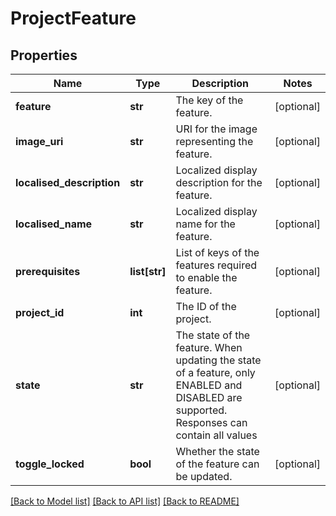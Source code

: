 # ProjectFeature

## Properties
Name | Type | Description | Notes
------------ | ------------- | ------------- | -------------
**feature** | **str** | The key of the feature. | [optional] 
**image_uri** | **str** | URI for the image representing the feature. | [optional] 
**localised_description** | **str** | Localized display description for the feature. | [optional] 
**localised_name** | **str** | Localized display name for the feature. | [optional] 
**prerequisites** | **list[str]** | List of keys of the features required to enable the feature. | [optional] 
**project_id** | **int** | The ID of the project. | [optional] 
**state** | **str** | The state of the feature. When updating the state of a feature, only ENABLED and DISABLED are supported. Responses can contain all values | [optional] 
**toggle_locked** | **bool** | Whether the state of the feature can be updated. | [optional] 

[[Back to Model list]](../README.md#documentation-for-models) [[Back to API list]](../README.md#documentation-for-api-endpoints) [[Back to README]](../README.md)

